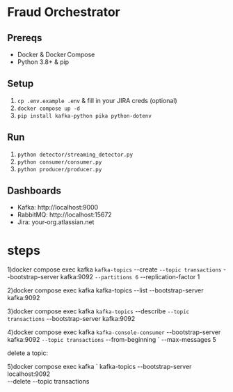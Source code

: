 # Fraud Orchestrator

## Prereqs
- Docker & Docker Compose
- Python 3.8+ & pip

## Setup
1. `cp .env.example .env` & fill in your JIRA creds (optional)
2. `docker compose up -d`
3. `pip install kafka-python pika python-dotenv`

## Run
1. `python detector/streaming_detector.py`
2. `python consumer/consumer.py`
3. `python producer/producer.py`

## Dashboards
- Kafka: http://localhost:9000
- RabbitMQ: http://localhost:15672
- Jira: your‑org.atlassian.net

# steps
1)docker compose exec kafka `
  kafka-topics `
    --create `
    --topic transactions `
    --bootstrap-server kafka:9092 `
    --partitions 6 `
    --replication-factor 1

2)docker compose exec kafka kafka-topics --list --bootstrap-server kafka:9092

3)docker compose exec kafka `
  kafka-topics `
    --describe `
    --topic transactions `
    --bootstrap-server kafka:9092

4)docker compose exec kafka `
  kafka-console-consumer `
    --bootstrap-server kafka:9092 `
    --topic transactions `
    --from-beginning `
    --max-messages 5

delete a topic: 

5)docker compose exec kafka `
  kafka-topics --bootstrap-server localhost:9092 \
               --delete --topic transactions
